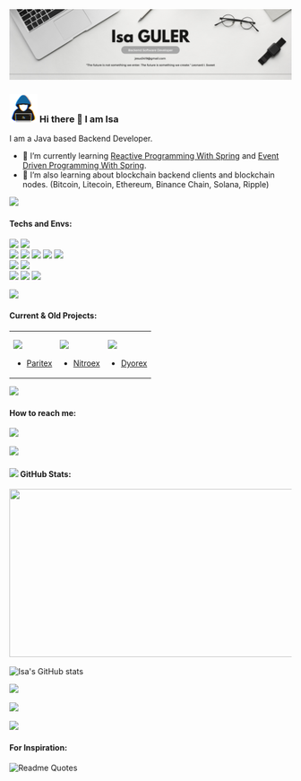 <img src="https://github.com/IsaGULER/IsaGULER/blob/main/Web%20Developer%20Banner.png" alt="">

### <img src = "https://github.com/IsaGULER/IsaGULER/raw/main/assets/about-me.gif" width = 50px> Hi there 👋 I am Isa 

I am a Java based Backend Developer.

- 🌱 I’m currently learning [Reactive Programming With Spring](https://spring.io/reactive) and [Event Driven Programming With Spring](https://spring.io/event-driven).
- 🌱 I’m also learning about blockchain backend clients and blockchain nodes. (Bitcoin, Litecoin, Ethereum, Binance Chain, Solana, Ripple)

<img src="https://user-images.githubusercontent.com/73097560/115834477-dbab4500-a447-11eb-908a-139a6edaec5c.gif"><br>

#### Techs and Envs:
![](https://img.shields.io/badge/Spring-informational?style=for-the-badge&logo=Spring&logoColor=greeen&color=white)
![](https://img.shields.io/badge/SpringBoot-informational?style=for-the-badge&logo=SpringBoot&logoColor=green&color=white) <br>
![](https://img.shields.io/badge/MySQL-informational?style=for-the-badge&logo=MySQL&logoColor=black&color=4479A1)
![](https://img.shields.io/badge/Redis-informational?style=for-the-badge&logo=Redis&logoColor=black&color=DC382D)
![](https://img.shields.io/badge/MongoDb-informational?style=for-the-badge&logo=MongoDB&logoColor=white&color=47A248)
![](https://img.shields.io/badge/Elasticsearch-informational?style=for-the-badge&logo=Elasticsearch&logoColor=white&color=005571)
![](https://img.shields.io/badge/Docker-informational?style=for-the-badge&logo=docker&logoColor=white&color=2496ED) <br>
![](https://img.shields.io/badge/IntellijIDEA-informational?style=for-the-badge&logo=IntellijIDEA&logoColor=white&color=black)
![](https://img.shields.io/badge/VSCode-informational?style=for-the-badge&logo=VisualStudioCode&logoColor=007ACC&color=black) <br>
![](https://img.shields.io/badge/Windows-informational?style=for-the-badge&logo=Windows&logoColor=0078D6&color=white)
![](https://img.shields.io/badge/Linux-informational?style=for-the-badge&logo=Linux&logoColor=grey&color=FCC624)
![](https://img.shields.io/badge/Ubuntu-informational?style=for-the-badge&logo=Ubuntu&logoColor=FCC624&color=E95420)

<img src="https://user-images.githubusercontent.com/73097560/115834477-dbab4500-a447-11eb-908a-139a6edaec5c.gif"><br>

#### Current & Old Projects:
<table>
    <td>

![](https://avatars.githubusercontent.com/u/48284751?s=200&v=4)
- [Paritex](https://www.paritex.com/)

    </td>
    <td>

![](https://avatars.githubusercontent.com/u/83714978?s=200&v=4)
- [Nitroex](https://www.nitroex.io/)

    </td>
    <td>

![](https://avatars.githubusercontent.com/u/90764189?s=200&v=4)
- [Dyorex](https://dyorex.com/)

    </td>
</table>

<img src="https://user-images.githubusercontent.com/73097560/115834477-dbab4500-a447-11eb-908a-139a6edaec5c.gif"><br>

#### How to reach me:
![](https://img.shields.io/badge/Mail-informational?style=for-the-badge&logo=gmail&logoColor=white&color=EA4335)

<img src="https://user-images.githubusercontent.com/73097560/115834477-dbab4500-a447-11eb-908a-139a6edaec5c.gif"><br>

#### <img src="https://media.giphy.com/media/iY8CRBdQXODJSCERIr/giphy.gif" width="35"> GitHub Stats:
<img src="https://media.giphy.com/media/dWesBcTLavkZuG35MI/giphy.gif" width="600" height="300" alt=""/>

![Isa's GitHub stats](https://github-readme-stats.vercel.app/api?username=IsaGULER&count_private=true&show_icons=true&theme=tokyonight)

![](https://github-readme-stats.vercel.app/api/top-langs/?username=IsaGULER&amp;layout=compact&amp;theme=dark)

![](https://komarev.com/ghpvc/?username=IsaGULER&style=for-the-badge)

<img src="https://user-images.githubusercontent.com/73097560/115834477-dbab4500-a447-11eb-908a-139a6edaec5c.gif"><br>

#### For Inspiration:
![Readme Quotes](https://quotes-github-readme.vercel.app/api?type=horizontal&theme=dark)

<!-- Markdown -->

<!--
**IsaGULER/IsaGULER** is a ✨ _special_ ✨ repository because its `README.md` (this file) appears on your GitHub profile.

Here are some ideas to get you started:

- 🔭 I’m currently working on ...
- 🌱 I’m currently learning ...
- 👯 I’m looking to collaborate on ...
- 🤔 I’m looking for help with ...
- 💬 Ask me about ...
- 📫 How to reach me: ...
- 😄 Pronouns: ...
- ⚡ Fun fact: ...
-->
